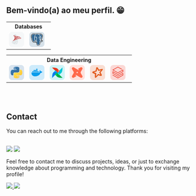 <div style="display: inline_block">

## Bem-vindo(a) ao meu perfil. 😁


<!--
<div style="display: inline_block"><br>
  <img align="center" alt="CSS" height="30" width="40" src="https://raw.githubusercontent.com/devicons/devicon/master/icons/css3/css3-original.svg">
  <img align="center" alt="HTML" height="30" width="40" src="https://raw.githubusercontent.com/devicons/devicon/master/icons/html5/html5-original.svg">
  <img align="center" alt="Js" height="30" width="40" src="https://raw.githubusercontent.com/devicons/devicon/master/icons/javascript/javascript-plain.svg">
  <a href="https://www.microsoft.com/pt-br/sql-server/sql-server-downloads"><img align="center" alt="Ts" height="50" width="60" src="https://github.com/MvJr98/fancy-icons/blob/main/sql_server/sql%20server.svg">
  <a href="https://www.python.org"><img align="center" alt="Ts" height="50" width="60" src="https://github.com/MvJr98/fancy-icons/blob/main/python/python.svg">
  <a href="https://spark.apache.org"><img align="center" alt="Ts" height="50" width="60" src="https://github.com/MvJr98/fancy-icons/blob/main/spark/spark.svg">
  <a href="https://www.getdbt.com"><img align="center" alt="Ts" height="50" width="60" src="https://github.com/MvJr98/fancy-icons/blob/main/dbt/dbt.svg">
</div>
-->

<table>
  <tr>
    <th>Databases</th>
  </tr>
  <tr>
    <td align="left">
      <a href="https://www.microsoft.com/pt-br/sql-server"><img alt="SQL Server" width="40px" style="padding-right:10px;" src="https://github.com/MvJr98/fancy-icons/blob/main/sql_server/sql%20server.svg"/></a>
      <a href="https://www.postgresql.org"><img alt="Postgres" width="40px" style="padding-right:10px;" src="https://github.com/MvJr98/fancy-icons/blob/main/postgres/postgres.svg"/></a>
    </td>
  </tr>
</table>

<table>
  <tr>
    <th>Data Engineering</th>
  </tr>
  <tr>
    <td align="left">
      <a href="https://www.python.org"><img alt="Python" width="40px" style="padding-right:10px;" src="https://github.com/MvJr98/fancy-icons/blob/main/python/python.svg"/></a>
      <a href="https://www.docker.com/"><img alt="Docker" width="40px" style="padding-right:10px;" src="https://github.com/MvJr98/fancy-icons/blob/main/docker/docker.svg"/></a>
      <a href="https://airflow.apache.org"><img alt="Airflow" width="40px" style="padding-right:10px;" src="https://github.com/MvJr98/fancy-icons/blob/main/airflow/airflow.svg"/></a>
      <a href="https://www.getdbt.com"><img alt="DBT" width="40px" style="padding-right:10px;" src="https://github.com/MvJr98/fancy-icons/blob/main/dbt/dbt.svg"/></a>
      <a href="https://spark.apache.org"><img alt="Spark" width="40px" style="padding-right:10px;" src="https://github.com/MvJr98/fancy-icons/blob/main/apache_spark/apache_spark.svg"/></a>
      <a href="https://www.databricks.com"><img alt="Databricks" width="40px" style="padding-right:10px;" src="https://github.com/MvJr98/fancy-icons/blob/main/databricks/databricks.svg"/></a>
    </td>
  </tr>
</table>

<br>
<br>

## Contact
You can reach out to me through the following platforms:

<div style="display: inline_block"><br>
  <a href="mailto:mvjr98@gmail.com"><img src="https://raw.githubusercontent.com/maurodesouza/profile-readme-generator/master/src/assets/icons/social/gmail/default.svg" target="_blank"></a>
  <a href="https://www.linkedin.com/in/mauro-veloso" target="_blank"><img src="https://raw.githubusercontent.com/maurodesouza/profile-readme-generator/master/src/assets/icons/social/linkedin/default.svg" target="_blank"></a>
</div>

Feel free to contact me to discuss projects, ideas, or just to exchange knowledge about programming and technology. Thank you for visiting my profile!

</div>

<div>
  <a href="https://github.com/MvJr98">
    <img height="180em" src="https://github-readme-stats.vercel.app/api?username=MvJr98&show_icons=true&theme=tokyonight&include_all_commits=true&count_private=true"/>
    <img height="180em" src="https://github-readme-stats.vercel.app/api/top-langs/?username=MvJr98&layout=compact&langs_count=6&theme=tokyonight"/>
  </a>
</div>

